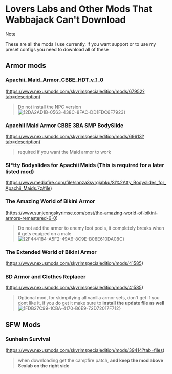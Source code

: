 # Lovers Labs and Other Mods That Wabbajack Can't Download
> [!Note]
> These are all the mods I use currently, if you want support or to use my preset configs you need to download all of these

## Armor mods

### Apachii_Maid_Armor_CBBE_HDT_v_1_0
(https://www.nexusmods.com/skyrimspecialedition/mods/67952?tab=description)
> Do not install the NPC version
![{2DA2AD1B-0563-438C-8FAC-DD1FDC6F7923}](https://github.com/user-attachments/assets/458dbf86-4d5d-4877-967b-a364c7eca9ae)

### Apachii Maid Armor CBBE 3BA SMP BodySlide
(https://www.nexusmods.com/skyrimspecialedition/mods/69613?tab=description)
> required if you want the Maid armor to work

### Sl*tty Bodyslides for Apachii Maids (This is required for a later listed mod)
(https://www.mediafire.com/file/snpza3svrgjabku/Sl%2Atty_Bodyslides_for_Apachii_Maids.7z/file)


### The Amazing World of Bikini Armor
(https://www.sunjeongskyrimse.com/post/the-amazing-world-of-bikini-armors-remastered-6-0)
> Do not add the armor to enemy loot pools, it completely breaks when it gets equiped on a male
![{2F444184-A5F2-49A6-8C9E-B08E610DA08C}](https://github.com/user-attachments/assets/dac7813f-cfa6-4b23-b764-2f3a4c543829)

### The Extended World of Bikini Armor
(https://www.nexusmods.com/skyrimspecialedition/mods/41585)

### BD Armor and Clothes Replacer
(https://www.nexusmods.com/skyrimspecialedition/mods/41585)
> Optional mod, for skimpifying all vanilla armor sets, don't get if you dont like it, if you do get it make sure to **install the update file as well**
![{FDB27C99-1CBA-4170-B6E9-72D72017F712}](https://github.com/user-attachments/assets/60da5bfa-83d1-4602-b2f4-7ac608da590f)


## SFW Mods

### Sunhelm Survival
(https://www.nexusmods.com/skyrimspecialedition/mods/39414?tab=files)
> when downloading get the campfire patch, **and keep the mod above Sexlab on the right side**

